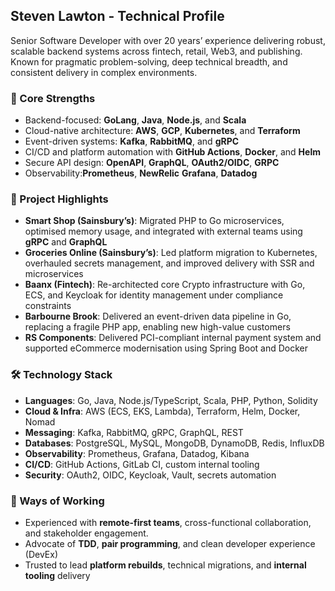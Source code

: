 ## Steven Lawton - Technical Profile

Senior Software Developer with over 20 years’ experience delivering robust, scalable backend systems across fintech, 
retail, Web3, and publishing. Known for pragmatic problem-solving, deep technical breadth, and consistent delivery in 
complex environments.

### 🔧 Core Strengths

- Backend-focused: **GoLang**, **Java**, **Node.js**, and **Scala**
- Cloud-native architecture: **AWS**, **GCP**, **Kubernetes**, and **Terraform**
- Event-driven systems: **Kafka**, **RabbitMQ**, and **gRPC**
- CI/CD and platform automation with **GitHub Actions**, **Docker**, and **Helm**
- Secure API design: **OpenAPI**, **GraphQL**, **OAuth2/OIDC**, **GRPC**
- Observability:**Prometheus**, **NewRelic** **Grafana**, **Datadog**

### 💼 Project Highlights

- **Smart Shop (Sainsbury’s)**: Migrated PHP to Go microservices, optimised memory usage, and integrated with external teams using **gRPC** and **GraphQL**
- **Groceries Online (Sainsbury’s)**: Led platform migration to Kubernetes, overhauled secrets management, and improved delivery with SSR and microservices
- **Baanx (Fintech)**: Re-architected core Crypto infrastructure with Go, ECS, and Keycloak for identity management under compliance constraints
- **Barbourne Brook**: Delivered an event-driven data pipeline in Go, replacing a fragile PHP app, enabling new high-value customers
- **RS Components**: Delivered PCI-compliant internal payment system and supported eCommerce modernisation using Spring Boot and Docker

### 🛠 Technology Stack

- **Languages**: Go, Java, Node.js/TypeScript, Scala, PHP, Python, Solidity
- **Cloud & Infra**: AWS (ECS, EKS, Lambda), Terraform, Helm, Docker, Nomad
- **Messaging**: Kafka, RabbitMQ, gRPC, GraphQL, REST
- **Databases**: PostgreSQL, MySQL, MongoDB, DynamoDB, Redis, InfluxDB
- **Observability**: Prometheus, Grafana, Datadog, Kibana
- **CI/CD**: GitHub Actions, GitLab CI, custom internal tooling
- **Security**: OAuth2, OIDC, Keycloak, Vault, secrets automation

### 🤝 Ways of Working

- Experienced with **remote-first teams**, cross-functional collaboration, and stakeholder engagement.
- Advocate of **TDD**, **pair programming**, and clean developer experience (DevEx)
- Trusted to lead **platform rebuilds**, technical migrations, and **internal tooling** delivery
